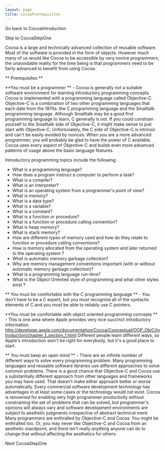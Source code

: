 ```yaml
---
layout: page
title: CocoaPrerequisites
---
```


Go back to CocoaIntroduction

Skip to CocoaStepOne

Cocoa is a large and technically advanced collection of reusable software.  Most of the software is provided in the form of objects.  However much many of us would like Cocoa to be accessible by very novice programmers, the unavoidable reality for the time being is that programmers need to be fairly advanced to benefit from using Cocoa.

** Prerequisites **

**You must be a programmer ** - Cocoa is generally not a suitable software environment for learning introductory programming concepts.  Cocoa is implemented with a programming language called Objective-C.  Objective-C is a combination of two other programming languages that each date from the 1970s: the C programming language and the Smalltalk programming language.  Although Smalltalk may be a good first programming language to learn, C generally is not.  If you could constrain yourself to the Smalltalk side of Objective-C, it might make sense to just start with Objective-C.  Unfortunately, the C side of Objective-C is intrinsic and can't be easily avoided by novices.  When you are a more advanced programmer, you will probably be glad to have the power of C available.  Cocoa uses every aspect of Objective-C and builds even more advanced patterns of usage above the basic language features.

Introductory programming topics include the following:


* What is a programming language?
* How does a program instruct a computer to perform a task?
* What is a compiler?
* What is an interpreter?
* What is an operating system from a programmer's point of view?
* What is memory?
* What is a data type?
* What is a variable?
* What is a constant?
* What is a function or procedure?
* What is a function or procedure calling convention?
* What is heap memory?
* What is stack memory?
* How are different types of memory used and how do they relate to function or procedure calling conventions?
* How is memory allocated from the operating system and later returned to the operating system ?
* What is automatic memory garbage collection?
* Why are memory management conventions important (with or without automatic memory garbage collection)?
* What is a programming language run-time?
* What is the Object Oriented style of programming and what other styles exist ?


** You must be comfortable with the C programming language ** - You don't have to be a C expert, but you must recognize all of the syntactic elements of C and you must be able to reliably use C pointers.

**You must be comfortable with object oriented programming concepts ** - This is one area where Apple provides very nice succinct introductory information.  http://developer.apple.com/documentation/Cocoa/Conceptual/OOP_ObjC/Introduction/chapter_1_section_1.html Different people learn different ways, so Apple's introduction won't be right for everybody, but it's a good place to start.

** You must keep an open mind ** - There are an infinite number of different ways to solve every programming problem.  Many programming languages and reusable software libraries use different approaches to solve common problems.  There is a good chance that Objective-C and Cocoa use a substantially different approach from other languages and frameworks you may have used.  That doesn't make either approach better or worse automatically.  Every commercial software development technology has advantages in at least some cases or the technology would not exist.  Cocoa is renowned for enabling very high programmer productivity without constraining the set of problems that can be solved, but programmer's opinions will always vary and software development environments are subject to aesthetic judgments irrespective of abstract technical merit.  Many programmers are enthralled by Objective-C and Cocoa. You might be enthralled too. Or, you may never like Objective-C and Cocoa from an aesthetic standpoint, and there isn't really anything anyone can do to change that without affecting the aesthetics for others.

Next CocoaStepOne

